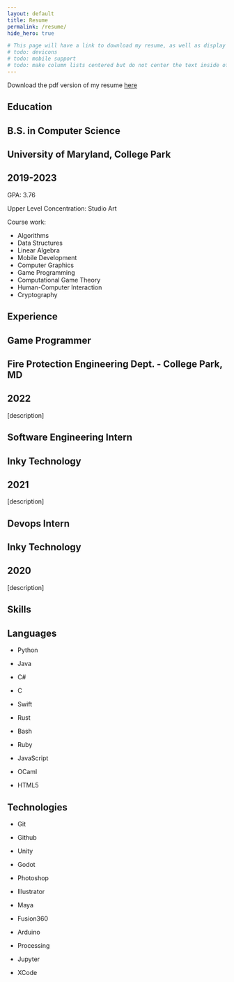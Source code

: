 ```yaml
---
layout: default
title: Resume
permalink: /resume/
hide_hero: true

# This page will have a link to download my resume, as well as display the website version
# todo: devicons
# todo: mobile support
# todo: make column lists centered but do not center the text inside of them
---
```


<link rel="stylesheet" href="https://cdn.jsdelivr.net/gh/devicons/devicon@v2.15.1/devicon.min.css">

<body>

<p>Download the pdf version of my resume <a href="/docs/assets/documents/Evan Deist Resume 2023.pdf" download>here</a></p>

<section class="section">
    <h1 class="title">Education</h1>
    <h2 class="subtitle">
        B.S. in Computer Science 
    </h2>
    <h2 class="subtitle">
        University of Maryland, College Park
    </h2>
    <h2 class="subtitle">
        2019-2023
    </h2>
    <p>GPA: 3.76</p>
    <p>Upper Level Concentration: Studio Art</p>
    <p>Course work:</p>
    <ul class="column-list">
        <li>Algorithms</li>
        <li>Data Structures</li>
        <li>Linear Algebra</li>
        <li>Mobile Development</li>
        <li>Computer Graphics</li>
        <li>Game Programming</li>
        <li>Computational Game Theory</li>
        <li>Human-Computer Interaction</li>
        <li>Cryptography</li>
    </ul>

</section>

<section class="section">
    <h1 class="title">Experience</h1>
    <h2 class="subtitle">
        Game Programmer
    </h2>
    <h2 class="subtitle">
        Fire Protection Engineering Dept. - College Park, MD
    </h2>
    <h2 class="subtitle">
        2022
    </h2>
    <p>
        [description]
    </p>
    <!-- experience section 2-->
    <h2 class="subtitle">
        Software Engineering Intern
    </h2>
    <h2 class="subtitle">
        Inky Technology
    </h2>
    <h2 class="subtitle">
        2021
    </h2>
    <p>
        [description]
    </p>
    <!-- experience section 3-->
    <h2 class="subtitle">
        Devops Intern
    </h2>
    <h2 class="subtitle">
        Inky Technology
    </h2>
    <h2 class="subtitle">
        2020
    </h2>
    <p>
        [description]
    </p>
</section>

<section class="section">
    <h1 class="title">Skills</h1>
    <h2>
        Languages
    </h2>
    <ul class="icon-list">
    <!--  Python, Java,, C#, C, Swift, Rust, Bash, Ruby, JavaScript, OCaml, HTML/CSS-->
        <li>
            <i class="devicon-python-plain"></i>
            <p>Python</p>
        </li>
        <li>
            <i class="devicon-java-plain"></i>
            <p>Java</p>
        </li>
        <li>
            <i class="devicon-csharp-plain"></i>
            <p>C#</p>
        </li>
        <li>
            <i class="devicon-c-plain"></i>
            <p>C</p>
        </li>
        <li>
            <i class="devicon-swift-plain"></i>
            <p>Swift</p>
        </li>
        <li>
            <i class="devicon-rust-plain"></i>
            <p>Rust</p>
        </li>
        <li>
            <i class="devicon-bash-plain"></i>
            <p>Bash</p>
        </li>
        <li>
            <i class="devicon-ruby-plain"></i>
            <p>Ruby</p>
        </li>
        <li>
            <i class="devicon-javascript-plain"></i>
            <p>JavaScript</p>
        </li>
        <li>
            <i class="devicon-ocaml-plain"></i>
            <p>OCaml</p>
        </li>
        <li>
            <i class="devicon-html5-plain"></i>
            <p>HTML5</p>
        </li>
    </ul>
    <h2>
        Technologies
    </h2>
    <ul class="icon-list">
    <!--  GitHub, Unity, Godot, Adobe Creative Cloud, Maya, Fusion, Arduino, Processing
Jupyter Notebooks, XCode -->
        <li>
            <i class="devicon-git-plain"></i>
            <p>Git</p>
        </li>
        <li>
            <i class="devicon-github-original"></i>
            <p>Github</p>
        </li>
        <li>
            <i class="devicon-unity-original"></i>
            <p>Unity</p>
        </li>
        <li>
            <i class="devicon-godot-plain"></i>
            <p>Godot</p>
        </li>
        <li>
            <i class="devicon-photoshop-plain"></i>
            <p>Photoshop</p>
        </li>
        <li>
            <i class="devicon-illustrator-plain"></i>
            <p>Illustrator</p>
        </li>
        <li>
            <i class="devicon-maya-plain"></i>
            <p>Maya</p>
        </li>
        <li>
            <i class="devicon-fusion-plain"></i>
            <p>Fusion360</p>
        </li>
        <li>
            <i class="devicon-arduino-plain"></i>
            <p>Arduino</p>
        </li>
        <li>
            <i class="devicon-processing-plain"></i>
            <p>Processing</p>
        </li>
        <li>
            <i class="devicon-jupyter-plain"></i>
            <p>Jupyter</p>
        </li>
        <li>
            <i class="devicon-xcode-plain"></i>
            <p>XCode</p>
        </li>
    </ul>
    
</section>

</body>
